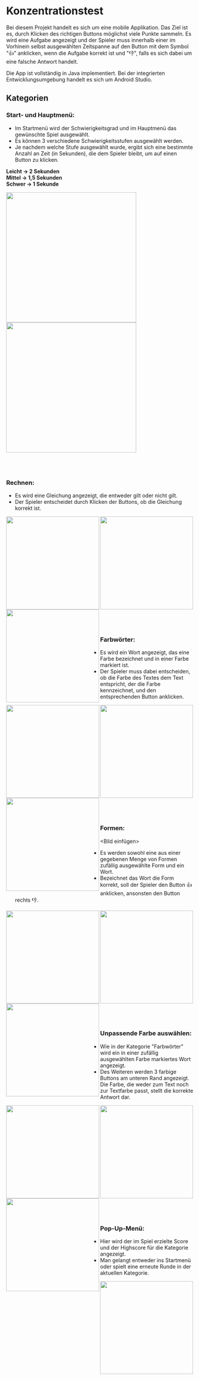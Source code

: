# Konzentrationstest

Bei diesem Projekt handelt es sich um eine mobile Applikation. Das Ziel ist es, durch Klicken des richtigen Buttons möglichst viele Punkte sammeln.
Es wird eine Aufgabe angezeigt und der Spieler muss innerhalb einer im Vorhinein selbst ausgewählten Zeitspanne auf den Button mit dem Symbol ":thumbsup:" anklicken, wenn die Aufgabe korrekt ist und ":thumbsdown:", falls es sich dabei um eine falsche Antwort handelt.

Die App ist vollständig in Java implementiert. Bei der integrierten Entwicklungsumgebung handelt es sich um Android Studio.

## Kategorien

### Start- und Hauptmenü:
- Im Startmenü wird der Schwierigkeitsgrad und im Hauptmenü das gewünschte Spiel ausgewählt.
- Es können 3 verschiedene Schwierigkeitsstufen ausgewählt werden.
- Je nachdem welche Stufe ausgewählt wurde, ergibt sich eine bestimmte Anzahl an Zeit (in Sekunden), die dem Spieler bleibt, um auf einen Button zu klicken.

<b> Leicht -> 2 Sekunden </b> \
<b> Mittel -> 1,5 Sekunden </b> \
<b> Schwer -> 1 Sekunde </b>


<p float='left'>
  <img src="https://user-images.githubusercontent.com/73491052/125687381-bda3d237-49df-4970-8413-c71c460ce3f4.png" width=350 align="left">
  <img src="https://user-images.githubusercontent.com/73491052/125687385-4212c5e3-953c-4bf4-9fd5-eda50d4ddab9.png" width=350 align="center">
</p>

</br></br>

### Rechnen:
- Es wird eine Gleichung angezeigt, die entweder gilt oder nicht gilt.
- Der Spieler entscheidet durch Klicken der Buttons, ob die Gleichung korrekt ist.

<p float='left'>
  <img src="https://user-images.githubusercontent.com/73491052/125687612-4796b970-b61c-4024-8069-07484bc9a3e4.png" width=250 align="left">
  <img src="https://user-images.githubusercontent.com/73491052/125687614-2c6477c4-96ef-4eae-9804-660984548ba3.png" width=250 align="left">
  <img src="https://user-images.githubusercontent.com/73491052/125688289-26666273-d1a3-4392-8fc4-c32a54be94e2.gif" width=250 align="center">
</p>

</br></br>

### Farbwörter:
- Es wird ein Wort angezeigt, das eine Farbe bezeichnet und in einer Farbe markiert ist.
- Der Spieler muss dabei entscheiden, ob die Farbe des Textes dem Text entspricht, der die Farbe kennzeichnet, und den entsprechenden Button anklicken.

<p float='left'>
  <img src="https://user-images.githubusercontent.com/73491052/125687616-65fabe4e-1dc1-460d-81cb-0da610a9d57b.png" width=250 align="left">
  <img src="https://user-images.githubusercontent.com/73491052/125687617-f3290933-7449-49c6-8868-eead643acfd4.png" width=250 align="left">
  <img src="https://user-images.githubusercontent.com/73491052/125688281-6d82afb1-f4b6-4427-96ff-f29f09ce6f83.gif" width=250 align="center">
</p>

</br></br>

### Formen:
<Bild einfügen>
- Es werden sowohl eine aus einer gegebenen Menge von Formen zufällig ausgewählte Form und ein Wort.
- Bezeichnet das Wort die Form korrekt, soll der Spieler den Button :thumbsup: anklicken, ansonsten den Button rechts :thumbsdown:.

<p float='left'>
  <img src="https://user-images.githubusercontent.com/73491052/125687620-5fee2c7b-4c55-47c9-b421-77b7c7ab2a23.png" width=250 align="left">
  <img src="https://user-images.githubusercontent.com/73491052/125687623-7e25f746-a65b-4d36-b09b-f24cfa013d2f.png" width=250 align="left">
  <img src="https://user-images.githubusercontent.com/73491052/125688286-d296c556-072d-4ae4-88e9-db66b31ca622.gif" width=250 align="center">
</p>

</br></br>

### Unpassende Farbe auswählen:
- Wie in der Kategorie "Farbwörter" wird ein in einer zufällig ausgewählten Farbe markiertes Wort angezeigt.
- Des Weiteren werden 3 farbige Buttons am unteren Rand angezeigt. Die Farbe, die weder zum Text noch zur Textfarbe passt, stellt die korrekte Antwort dar.

<p float='left'>
  <img src="https://user-images.githubusercontent.com/73491052/125688090-d3ee50ef-6114-485b-b339-dce2a45fbaf5.png" width=250 align="left">
  <img src="https://user-images.githubusercontent.com/73491052/125688093-b46e82b5-1160-49d5-bd52-47683d67bdb2.png" width=250 align="left">
  <img src="https://user-images.githubusercontent.com/73491052/125688292-3e13a9b0-4b96-46c6-9be6-11d62b5dd30e.gif" width=250 align="center">
</p>

</br></br>

### Pop-Up-Menü:
- Hier wird der im Spiel erzielte Score und der Highscore für die Kategorie angezeigt.
- Man gelangt entweder ins Startmenü oder spielt eine erneute Runde in der aktuellen Kategorie.

<p float='left'>
  <img src="https://user-images.githubusercontent.com/73491052/125688462-f2878224-cc5f-42a3-9418-9af000df8df9.png" width=250 align="center">
</p>






